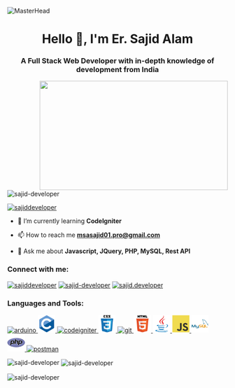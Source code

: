 ![MasterHead](https://files.readme.io/d14112d-Cloudsmith-Integrations-Banner-GitHub.png)
<h1 align="center">Hello 👋, I'm Er. Sajid Alam</h1>
<h3 align="center">A Full Stack Web Developer with in-depth knowledge of development from India</h3>
<img align="right" width="430" height="250" src="https://media3.giphy.com/media/qgQUggAC3Pfv687qPC/giphy.gif"/>

<p align="left"> <img src="https://komarev.com/ghpvc/?username=sajid-developer&label=Profile%20views&color=0e75b6&style=flat" alt="sajid-developer" /> </p>

<p align="left"> <a href="https://twitter.com/sajiddeveloper" target="blank"><img src="https://img.shields.io/twitter/follow/sajiddeveloper?logo=twitter&style=for-the-badge" alt="sajiddeveloper" /></a> </p>

- 🌱 I’m currently learning **CodeIgniter**

- 📫 How to reach me **msasajid01.pro@gmail.com**

- 💬 Ask me about **Javascript, JQuery, PHP, MySQL, Rest API**

<h3 align="left">Connect with me:</h3>
<p align="left">
<a href="https://twitter.com/sajiddeveloper" target="blank"><img align="center" src="https://raw.githubusercontent.com/rahuldkjain/github-profile-readme-generator/master/src/images/icons/Social/twitter.svg" alt="sajiddeveloper" height="30" width="40" /></a>
<a href="https://linkedin.com/in/sajid-developer" target="blank"><img align="center" src="https://raw.githubusercontent.com/rahuldkjain/github-profile-readme-generator/master/src/images/icons/Social/linked-in-alt.svg" alt="sajid-developer" height="30" width="40" /></a>
<a href="https://instagram.com/sajid.developer" target="blank"><img align="center" src="https://raw.githubusercontent.com/rahuldkjain/github-profile-readme-generator/master/src/images/icons/Social/instagram.svg" alt="sajid.developer" height="30" width="40" /></a>
</p>

<h3 align="left">Languages and Tools:</h3>
<p align="left"> <a href="https://www.arduino.cc/" target="_blank" rel="noreferrer"> <img src="https://cdn.worldvectorlogo.com/logos/arduino-1.svg" alt="arduino" width="40" height="40"/> </a> <a href="https://www.cprogramming.com/" target="_blank" rel="noreferrer"> <img src="https://raw.githubusercontent.com/devicons/devicon/master/icons/c/c-original.svg" alt="c" width="40" height="40"/> </a> <a href="https://codeigniter.com" target="_blank" rel="noreferrer"> <img src="https://cdn.worldvectorlogo.com/logos/codeigniter.svg" alt="codeigniter" width="40" height="40"/> </a> <a href="https://www.w3schools.com/css/" target="_blank" rel="noreferrer"> <img src="https://raw.githubusercontent.com/devicons/devicon/master/icons/css3/css3-original-wordmark.svg" alt="css3" width="40" height="40"/> </a> <a href="https://git-scm.com/" target="_blank" rel="noreferrer"> <img src="https://www.vectorlogo.zone/logos/git-scm/git-scm-icon.svg" alt="git" width="40" height="40"/> </a> <a href="https://www.w3.org/html/" target="_blank" rel="noreferrer"> <img src="https://raw.githubusercontent.com/devicons/devicon/master/icons/html5/html5-original-wordmark.svg" alt="html5" width="40" height="40"/> </a> <a href="https://www.java.com" target="_blank" rel="noreferrer"> <img src="https://raw.githubusercontent.com/devicons/devicon/master/icons/java/java-original.svg" alt="java" width="40" height="40"/> </a> <a href="https://developer.mozilla.org/en-US/docs/Web/JavaScript" target="_blank" rel="noreferrer"> <img src="https://raw.githubusercontent.com/devicons/devicon/master/icons/javascript/javascript-original.svg" alt="javascript" width="40" height="40"/> </a> <a href="https://www.mysql.com/" target="_blank" rel="noreferrer"> <img src="https://raw.githubusercontent.com/devicons/devicon/master/icons/mysql/mysql-original-wordmark.svg" alt="mysql" width="40" height="40"/> </a> <a href="https://www.php.net" target="_blank" rel="noreferrer"> <img src="https://raw.githubusercontent.com/devicons/devicon/master/icons/php/php-original.svg" alt="php" width="40" height="40"/> </a> <a href="https://postman.com" target="_blank" rel="noreferrer"> <img src="https://www.vectorlogo.zone/logos/getpostman/getpostman-icon.svg" alt="postman" width="40" height="40"/> </a> </p>

<p><img align="left" src="https://github-readme-stats.vercel.app/api/top-langs?username=sajid-developer&show_icons=true&locale=en&layout=compact" alt="sajid-developer" /></p>

<p>&nbsp;<img align="center" src="https://github-readme-stats.vercel.app/api?username=sajid-developer&show_icons=true&locale=en" alt="sajid-developer" /></p>

<p><img align="center" src="https://github-readme-streak-stats.herokuapp.com/?user=sajid-developer&" alt="sajid-developer" /></p>
